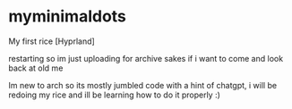 # myminimaldots
My first rice [Hyprland] 

restarting so im just uploading for archive sakes if i want to come and look back at old me

Im new to arch so its mostly jumbled code with a hint of chatgpt, i will be redoing my rice and ill be learning how to do it properly :)
